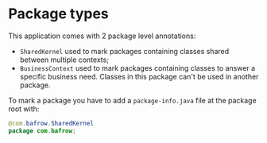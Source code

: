 # Package types

This application comes with 2 package level annotations:  

* `SharedKernel` used to mark packages containing classes shared between multiple contexts;
* `BusinessContext` used to mark packages containing classes to answer a specific business need. Classes in this package can't be used in another package.

To mark a package you have to add a `package-info.java` file at the package root with:  

```java
@com.bafrow.SharedKernel
package com.bafrow;
```
